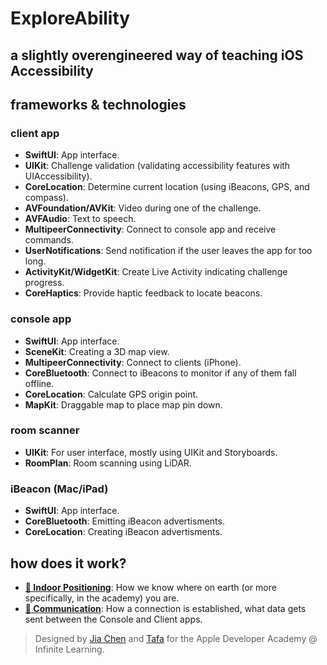 # ExploreAbility
## a slightly overengineered way of teaching iOS Accessibility 

## frameworks & technologies
### client app
- **SwiftUI**: App interface.
- **UIKit**: Challenge validation (validating accessibility features with UIAccessibility).
- **CoreLocation**: Determine current location (using iBeacons, GPS, and compass).
- **AVFoundation/AVKit**: Video during one of the challenge.
- **AVFAudio**: Text to speech.
- **MultipeerConnectivity**: Connect to console app and receive commands.
- **UserNotifications**: Send notification if the user leaves the app for too long.
- **ActivityKit/WidgetKit**: Create Live Activity indicating challenge progress.
- **CoreHaptics**: Provide haptic feedback to locate beacons.
 
### console app 
- **SwiftUI**: App interface.
- **SceneKit**: Creating a 3D map view.
- **MultipeerConnectivity**: Connect to clients (iPhone).
- **CoreBluetooth**: Connect to iBeacons to monitor if any of them fall offline.
- **CoreLocation**: Calculate GPS origin point.
- **MapKit**: Draggable map to place map pin down.

### room scanner
- **UIKit**: For user interface, mostly using UIKit and Storyboards.
- **RoomPlan**: Room scanning using LiDAR.

### iBeacon (Mac/iPad)
- **SwiftUI**: App interface.
- **CoreBluetooth**: Emitting iBeacon advertisments.
- **CoreLocation**: Creating iBeacon advertisments.

## how does it work?
- [**📍 Indoor Positioning**](IndoorPositioning.md): How we know where on earth (or more specifically, in the academy) you are.
- [**💬 Communication**](Communication.md): How a connection is established, what data gets sent between the Console and Client apps.

> Designed by [Jia Chen](https://github.com/jiachenyee) and [Tafa](https://github.com/ratafani) for the Apple Developer Academy @ Infinite Learning.
